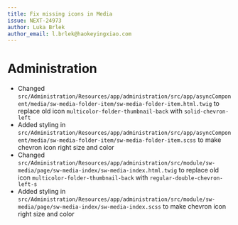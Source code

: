 ```yaml
---
title: Fix missing icons in Media
issue: NEXT-24973
author: Luka Brlek
author_email: l.brlek@haokeyingxiao.com
---
```

# Administration
* Changed `src/Administration/Resources/app/administration/src/app/asyncComponent/media/sw-media-folder-item/sw-media-folder-item.html.twig` to replace old icon `multicolor-folder-thumbnail-back` with `solid-chevron-left`
* Added styling in `src/Administration/Resources/app/administration/src/app/asyncComponent/media/sw-media-folder-item/sw-media-folder-item.scss` to make chevron icon right size and color
* Changed `src/Administration/Resources/app/administration/src/module/sw-media/page/sw-media-index/sw-media-index.html.twig` to replace old icon `multicolor-folder-thumbnail-back` with `regular-double-chevron-left-s`
* Added styling in `src/Administration/Resources/app/administration/src/module/sw-media/page/sw-media-index/sw-media-index.scss` to make chevron icon right size and color

